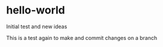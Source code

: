 # hello-world
Initial test and new ideas

This is a test again to make and commit changes on a branch
